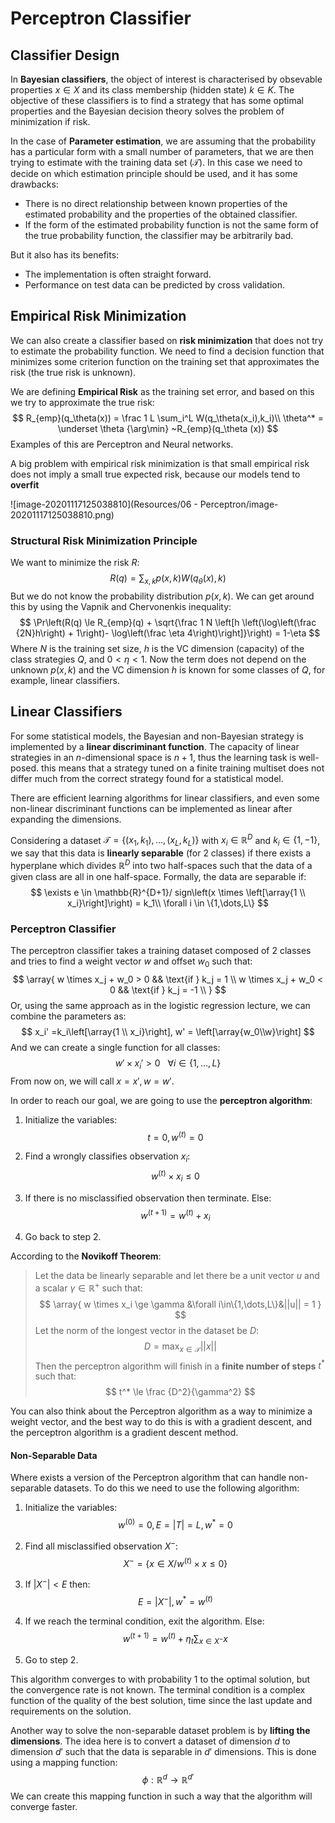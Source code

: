 # Perceptron Classifier

## Classifier Design

In **Bayesian classifiers**, the object of interest is characterised by obsevable properties $x\in X$ and its class membership (hidden state) $k \in K$. The objective of these classifiers is to find a strategy that has some optimal properties and the Bayesian decision theory solves the problem of minimization if risk.

In the case of **Parameter estimation**, we are assuming that the probability has a particular form with a small number of parameters, that we are then trying to estimate with the training data set $(\mathcal T)$. In this case we need to decide on which estimation principle should be used, and it has some drawbacks:

- There is no direct relationship between known properties of the estimated probability and the properties of the obtained classifier.
- If the form of the estimated probability function is not the same form of the true probability function, the classifier may be arbitrarily bad.

But it also has its benefits:

- The implementation is often straight forward.
- Performance on test data can be predicted by cross validation.

## Empirical Risk Minimization

We can also create a classifier based on **risk minimization** that does not try to estimate the probability function. We need to find a decision function that minimizes some criterion function on the training set that approximates the risk (the true risk is unknown). 

We are defining **Empirical Risk** as the training set error, and based on this we try to approximate the true risk:
$$
R_{emp}(q_\theta(x)) = \frac 1 L \sum_i^L W(q_\theta(x_i),k_i)\\
\theta^* = \underset \theta {\arg\min} ~R_{emp}(q_\theta (x))
$$
Examples of this are Perceptron and Neural networks.

A big problem with empirical risk minimization is that small empirical risk does not imply a small true expected risk, because our models tend to **overfit**

![image-20201117125038810](Resources/06 - Perceptron/image-20201117125038810.png)

### Structural Risk Minimization Principle

We want to minimize the risk $R$:
$$
R(q) = \sum_{x,k} p(x,k)W(q_\theta(x),k)
$$
But we do not know the probability distribution $p(x,k)$. We can get around this by using the Vapnik and Chervonenkis inequality:
$$
\Pr\left(R(q) \le R_{emp}(q) + \sqrt{\frac 1 N \left[h \left(\log\left(\frac {2N}h\right) + 1\right)- \log\left(\frac \eta 4\right)\right]}\right) = 1-\eta
$$
Where $N$ is the training set size, $h$ is the VC dimension (capacity) of the class strategies $Q$, and $0 < \eta < 1$. Now the term does not depend on the unknown $p(x,k)$ and the VC dimension $h$ is known for some classes of $Q$, for example, linear classifiers.

## Linear Classifiers

For some statistical models, the Bayesian and non-Bayesian strategy is implemented by a **linear discriminant function**. The capacity of linear strategies in an $n$-dimensional space is $n+1$, thus the learning task is well-posed. this means that a strategy tuned on a finite training multiset does not differ much from the correct strategy found for a statistical model.

There are efficient learning algorithms for linear classifiers, and even some non-linear discriminant functions can be implemented as linear after expanding the dimensions.

Considering a dataset $\mathcal T = \{(x_1,k_1),\dots,(x_L,k_L)\}$ with $x_i \in \mathbb{R}^D$ and $k_i \in \{1,-1\}$, we say that this data is **linearly separable** (for 2 classes) if there exists a hyperplane which divides $\mathbb{R}^D$ into two half-spaces such that the data of a given class are all in one half-space. Formally, the data are separable if:
$$
\exists e \in \mathbb{R}^{D+1}/ sign\left(x \times \left[\array{1 \\ x_i}\right]\right) = k_1\\
\forall i \in \{1,\dots,L\}
$$

### Perceptron Classifier

The perceptron classifier takes a training dataset composed of 2 classes and tries to find a weight vector $w$ and offset $w_0$ such that:
$$
\array{ 
w \times x_j + w_0 > 0 && \text{if } k_j = 1 \\
w \times x_j + w_0 < 0 && \text{if } k_j = -1 \\
}
$$
Or, using the same approach as in the logistic regression lecture, we can combine the parameters as:
$$
x_i' =k_i\left[\array{1 \\ x_i}\right], w' = \left[\array{w_0\\w}\right]
$$
And we can create a single function for all classes:
$$
w' \times x_i' > 0~~~\forall i \in \{1,\dots,L\}
$$
From now on, we will call $x = x', w = w'$.

In order to reach our goal, we are going to use the **perceptron algorithm**:

1. Initialize the variables:
   $$
   t = 0, w^{(t)} = 0
   $$

2. Find a wrongly classifies observation $x_i$:
   $$
   w^{(t)} \times x_i \le 0
   $$

3. If there is no misclassified observation then terminate. Else:
   $$
   w^{(t+1)} =  w^{(t)} + x_i
   $$

4. Go back to step 2.

According to the **Novikoff Theorem**:

> Let the data be linearly separable and let there be a unit vector $u$ and a scalar $\gamma \in \mathbb{R}^+$ such that:
> $$
> \array{
> w \times x_i \ge \gamma &\forall i\in\{1,\dots,L\}&||u|| = 1
> }
> $$
> Let the norm of the longest vector in the dataset be $D$:
> $$
> D = \max_{x\in\mathcal T}||x||
> $$
> Then the perceptron algorithm will finish in a **finite number of steps** $t^*$ such that:
> $$
> t^* \le \frac {D^2}{\gamma^2}
> $$

You can also think about the Perceptron algorithm as a way to minimize a weight vector, and the best way to do this is with a gradient descent, and the perceptron algorithm is a gradient descent method.

#### Non-Separable Data

Where exists a version of the Perceptron algorithm that can handle non-separable datasets. To do this we need to use the following algorithm:

1. Initialize the variables:
   $$
   w^{(0)} = 0, E = |T| = L, w^* = 0
   $$

2. Find all misclassified observation $X^-$:
   $$
   X^- = \{x\in X / w^{(t)} \times x \le 0\}
   $$

3. If $|X^-| < E$ then:
   $$
   E =  |X^-|, w^* = w^{(t)}
   $$

4. If we reach the terminal condition, exit the algorithm. Else:
   $$
   w^{(t+1)} = w^{(t)} + \eta_t \sum_{x\in X^-} x
   $$

5. Go to step 2.

This algorithm converges to with probability 1 to the optimal solution, but the convergence rate is not known. The terminal condition is a complex function of the quality of the best solution, time since the last update and requirements on the solution.

Another way to solve the non-separable dataset problem is by **lifting the dimensions**. The idea here is to convert a dataset of dimension $d$ to dimension $d'$ such that the data is separable in $d'$ dimensions. This is done using a mapping function:
$$
\phi:\mathbb{R}^d \rightarrow \mathbb{R}^{d'}
$$
We can create this mapping function in such a way that the algorithm will converge faster.

